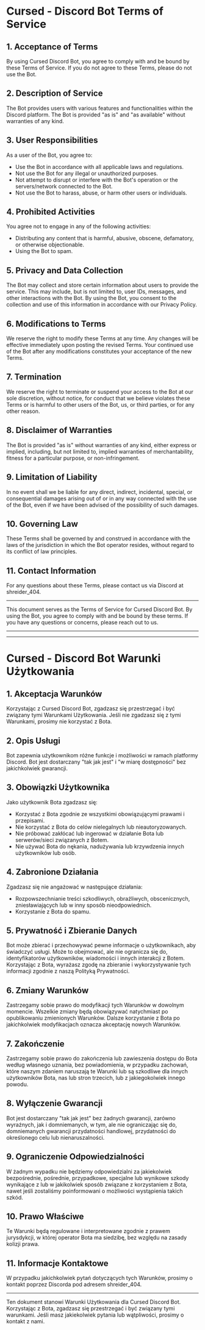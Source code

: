 # Cursed - Discord Bot Terms of Service

## 1. Acceptance of Terms
By using Cursed Discord Bot, you agree to comply with and be bound by these Terms of Service. If you do not agree to these Terms, please do not use the Bot.

## 2. Description of Service
The Bot provides users with various features and functionalities within the Discord platform. The Bot is provided "as is" and "as available" without warranties of any kind.

## 3. User Responsibilities
As a user of the Bot, you agree to:
- Use the Bot in accordance with all applicable laws and regulations.
- Not use the Bot for any illegal or unauthorized purposes.
- Not attempt to disrupt or interfere with the Bot's operation or the servers/network connected to the Bot.
- Not use the Bot to harass, abuse, or harm other users or individuals.

## 4. Prohibited Activities
You agree not to engage in any of the following activities:
- Distributing any content that is harmful, abusive, obscene, defamatory, or otherwise objectionable.
- Using the Bot to spam.

## 5. Privacy and Data Collection
The Bot may collect and store certain information about users to provide the service. This may include, but is not limited to, user IDs, messages, and other interactions with the Bot. By using the Bot, you consent to the collection and use of this information in accordance with our Privacy Policy.

## 6. Modifications to Terms
We reserve the right to modify these Terms at any time. Any changes will be effective immediately upon posting the revised Terms. Your continued use of the Bot after any modifications constitutes your acceptance of the new Terms.

## 7. Termination
We reserve the right to terminate or suspend your access to the Bot at our sole discretion, without notice, for conduct that we believe violates these Terms or is harmful to other users of the Bot, us, or third parties, or for any other reason.

## 8. Disclaimer of Warranties
The Bot is provided "as is" without warranties of any kind, either express or implied, including, but not limited to, implied warranties of merchantability, fitness for a particular purpose, or non-infringement.

## 9. Limitation of Liability
In no event shall we be liable for any direct, indirect, incidental, special, or consequential damages arising out of or in any way connected with the use of the Bot, even if we have been advised of the possibility of such damages.

## 10. Governing Law
These Terms shall be governed by and construed in accordance with the laws of the jurisdiction in which the Bot operator resides, without regard to its conflict of law principles.

## 11. Contact Information
For any questions about these Terms, please contact us via Discord at shreider_404.

---

This document serves as the Terms of Service for Cursed Discord Bot. By using the Bot, you agree to comply with and be bound by these terms. If you have any questions or concerns, please reach out to us.

---
---

# Cursed - Discord Bot Warunki Użytkowania

## 1. Akceptacja Warunków
Korzystając z Cursed Discord Bot, zgadzasz się przestrzegać i być związany tymi Warunkami Użytkowania. Jeśli nie zgadzasz się z tymi Warunkami, prosimy nie korzystać z Bota.

## 2. Opis Usługi
Bot zapewnia użytkownikom różne funkcje i możliwości w ramach platformy Discord. Bot jest dostarczany "tak jak jest" i "w miarę dostępności" bez jakichkolwiek gwarancji.

## 3. Obowiązki Użytkownika
Jako użytkownik Bota zgadzasz się:
- Korzystać z Bota zgodnie ze wszystkimi obowiązującymi prawami i przepisami.
- Nie korzystać z Bota do celów nielegalnych lub nieautoryzowanych.
- Nie próbować zakłócać lub ingerować w działanie Bota lub serwerów/sieci związanych z Botem.
- Nie używać Bota do nękania, nadużywania lub krzywdzenia innych użytkowników lub osób.

## 4. Zabronione Działania
Zgadzasz się nie angażować w następujące działania:
- Rozpowszechnianie treści szkodliwych, obraźliwych, obscenicznych, zniesławiających lub w inny sposób nieodpowiednich.
- Korzystanie z Bota do spamu.

## 5. Prywatność i Zbieranie Danych
Bot może zbierać i przechowywać pewne informacje o użytkownikach, aby świadczyć usługi. Może to obejmować, ale nie ogranicza się do, identyfikatorów użytkowników, wiadomości i innych interakcji z Botem. Korzystając z Bota, wyrażasz zgodę na zbieranie i wykorzystywanie tych informacji zgodnie z naszą Polityką Prywatności.

## 6. Zmiany Warunków
Zastrzegamy sobie prawo do modyfikacji tych Warunków w dowolnym momencie. Wszelkie zmiany będą obowiązywać natychmiast po opublikowaniu zmienionych Warunków. Dalsze korzystanie z Bota po jakichkolwiek modyfikacjach oznacza akceptację nowych Warunków.

## 7. Zakończenie
Zastrzegamy sobie prawo do zakończenia lub zawieszenia dostępu do Bota według własnego uznania, bez powiadomienia, w przypadku zachowań, które naszym zdaniem naruszają te Warunki lub są szkodliwe dla innych użytkowników Bota, nas lub stron trzecich, lub z jakiegokolwiek innego powodu.

## 8. Wyłączenie Gwarancji
Bot jest dostarczany "tak jak jest" bez żadnych gwarancji, zarówno wyraźnych, jak i domniemanych, w tym, ale nie ograniczając się do, domniemanych gwarancji przydatności handlowej, przydatności do określonego celu lub nienaruszalności.

## 9. Ograniczenie Odpowiedzialności
W żadnym wypadku nie będziemy odpowiedzialni za jakiekolwiek bezpośrednie, pośrednie, przypadkowe, specjalne lub wynikowe szkody wynikające z lub w jakikolwiek sposób związane z korzystaniem z Bota, nawet jeśli zostaliśmy poinformowani o możliwości wystąpienia takich szkód.

## 10. Prawo Właściwe
Te Warunki będą regulowane i interpretowane zgodnie z prawem jurysdykcji, w której operator Bota ma siedzibę, bez względu na zasady kolizji prawa.

## 11. Informacje Kontaktowe
W przypadku jakichkolwiek pytań dotyczących tych Warunków, prosimy o kontakt poprzez Discorda pod adresem shreider_404.

---

Ten dokument stanowi Warunki Użytkowania dla Cursed Discord Bot. Korzystając z Bota, zgadzasz się przestrzegać i być związany tymi warunkami. Jeśli masz jakiekolwiek pytania lub wątpliwości, prosimy o kontakt z nami.
